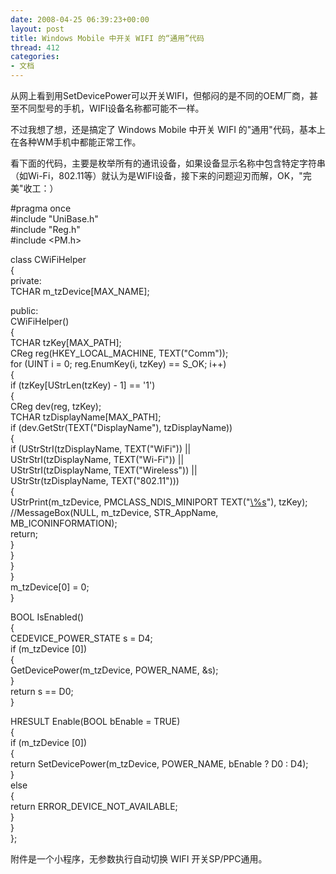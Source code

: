 ```yaml
---
date: 2008-04-25 06:39:23+00:00
layout: post
title: Windows Mobile 中开关 WIFI 的“通用”代码
thread: 412
categories:
- 文档
---
```


从网上看到用SetDevicePower可以开关WIFI，但郁闷的是不同的OEM厂商，甚至不同型号的手机，WIFI设备名称都可能不一样。  
  
不过我想了想，还是搞定了 Windows Mobile 中开关 WIFI 的"通用"代码，基本上在各种WM手机中都能正常工作。  
  
看下面的代码，主要是枚举所有的通讯设备，如果设备显示名称中包含特定字符串（如Wi-Fi，802.11等）就认为是WIFI设备，接下来的问题迎刃而解，OK，"完美"收工：）<!-- more -->  
  
#pragma once  
#include "UniBase.h"  
#include "Reg.h"  
#include <PM.h>  
  
class CWiFiHelper  
{  
private:  
   TCHAR m_tzDevice[MAX_NAME];

public:  
   CWiFiHelper()  
   {  
       TCHAR tzKey[MAX_PATH];  
       CReg reg(HKEY_LOCAL_MACHINE, TEXT("Comm"));  
       for (UINT i = 0; reg.EnumKey(i, tzKey) == S_OK; i++)  
       {  
           if (tzKey[UStrLen(tzKey) - 1] == '1')  
           {  
               CReg dev(reg, tzKey);  
               TCHAR tzDisplayName[MAX_PATH];  
               if (dev.GetStr(TEXT("DisplayName"), tzDisplayName))  
               {  
                   if (UStrStrI(tzDisplayName, TEXT("WiFi")) ||   
                       UStrStrI(tzDisplayName, TEXT("Wi-Fi")) ||   
                       UStrStrI(tzDisplayName, TEXT("Wireless")) ||   
                       UStrStr(tzDisplayName, TEXT("802.11")))  
                   {  
                       UStrPrint(m_tzDevice, PMCLASS_NDIS_MINIPORT TEXT("[\\%s](file://%25s/)"), tzKey);  
                       //MessageBox(NULL, m_tzDevice, STR_AppName, MB_ICONINFORMATION);  
                       return;  
                   }  
               }  
           }  
       }  
       m_tzDevice[0] = 0;  
   }

   BOOL IsEnabled()  
   {  
       CEDEVICE_POWER_STATE s = D4;  
       if (m_tzDevice [0])  
       {  
           GetDevicePower(m_tzDevice, POWER_NAME, &s);  
       }  
       return s == D0;  
   }

   HRESULT Enable(BOOL bEnable = TRUE)  
   {  
       if (m_tzDevice [0])  
       {  
           return SetDevicePower(m_tzDevice, POWER_NAME, bEnable ? D0 : D4);  
       }  
       else  
       {  
           return ERROR_DEVICE_NOT_AVAILABLE;  
       }  
   }  
};

  
  
  
附件是一个小程序，无参数执行自动切换 WIFI 开关SP/PPC通用。  
  
[]()  
  
  

